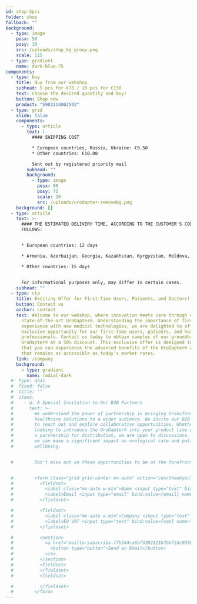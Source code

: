 ```yaml
---
id: shop-5pcs
folder: shop
fallback: ""
background:
  - type: image
    posx: 50
    posy: 30
    src: /uploads/shop_bg_group.png
    scale: 115
  - type: gradient
    name: dark-blue-75
components:
  - type: buy
    title: Buy from our webshop
    subhead: 5 pcs for €75 / 10 pcs for €150
    text: Choose the desired quantity and buy!
    button: Shop now
    product: "5983114002592"
  - type: grid
    slide: false
    components:
      - type: article
        text: |-
          #### SHIPPING COST

          * European countries, Russia, Ukraine: €9.50
          * Other countries: €10.00

          Sent out by registered priority mail
        subhead: ""
        background:
          - type: image
            posx: 80
            posy: 72
            scale: 20
            src: /uploads/urodapter-removebg.png
    background: []
  - type: article
    text: >-
      #### THE ESTIMATED DELIVERY TIME, ACCORDING TO THE CUSTOMER'S COUNTRY AS
      FOLLOWS:


      * European countries: 12 days

      * Armenia, Azerbaijan, Georgia, Kazakhstan, Kyrgyzstan, Moldova, Russia, Tajikistan, Turkmenistan, Ukraine, Uzbekistan: 19 days

      * Other countries: 15 days


      For informational purposes only, may differ in certain cases.
    subhead: ""
  - type: cta
    title: Exciting Offer for First-Time Users, Patients, and Doctors!
    button: Contact us
    anchor: contact
    text: Welcome to our webshop, where innovation meets care through our
      state-of-the-art UroDapter®. Understanding the importance of firsthand
      experience with new medical technologies, we are delighted to offer an
      exclusive opportunity for our first-time users, patients, and healthcare
      professionals. Contact us today to obtain samples of our groundbreaking
      UroDapter® at a 50% discount. This exclusive offer is designed to ensure
      that you can experience the advanced benefits of the UroDapter® at a cost
      that remains as accessible as today’s market rates.
    link: /company
    background:
      - type: gradient
        name: radial-dark
  #- type: qaas
  #  fixed: false
  #  title: ""
  #  items:
  #    - q: A Special Invitation to Our B2B Partners
  #      text: >-
  #        We understand the power of partnership in bringing transformative
  #        healthcare solutions to a wider audience. We invite our B2B partners
  #        to reach out and explore collaborative opportunities. Whether you're
  #        looking to introduce the UroDapter® into your product line or seeking
  #        a partnership for distribution, we are open to discussions. Together,
  #        we can make a significant impact on urological care and patient
  #        wellbeing.


  #        Don't miss out on these opportunities to be at the forefront of urological healthcare innovation. Contact us today to learn more about our offers and how we can work together towards a healthier tomorrow.


  #        <form class="grid grid-center mx-auto" action="/en/thankyou">
  #          <fieldset>
  #            <label class="mx-auto w-min">Name <input type="text" bind:value={name} name="name" required placeholder="*"/></label>
  #            <label>Email <input type="email" bind:value={email} name="email" autocomplete="email" required placeholder="*"/></label>
  #          </fieldset>

  #          <fieldset>
  #            <label class="mx-auto w-min">Company <input type="text" bind:value={account} name="account"/></label>
  #            <label>EU VAT <input type="text" bind:value={vat} name="vat"/></label>
  #          </fieldset>

  #          <section>
  #            <a href="mailto:subscribe-f7b584ca6bf3382121b7bb72dc035bba@subscription-serv.com?subject=Question To UroSystem&body=Name:{name};Email:{email};Account:{account};VAT:{vat}">
  #              <button type="button">Send an Email</button>
  #            </a>
  #          </section>
  #          <fieldset>
  #          </fieldset>
  #          <fieldset>

  #          </fieldset>
  #        </form>
---
```

